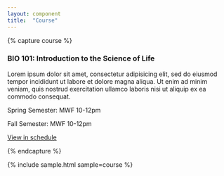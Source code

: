 ```yaml
---
layout: component
title:  "Course"
---
```


{% capture course %}
<div class="course">
  <div class="open">
    <a class="icon-open"></a>
  </div>
  <h3>BIO 101: Introduction to the Science of Life</h3>
  <p class="description">Lorem ipsum dolor sit amet, consectetur adipisicing elit, sed do eiusmod tempor incididunt ut labore et dolore magna aliqua. Ut enim ad minim veniam, quis nostrud exercitation ullamco laboris nisi ut aliquip ex ea commodo consequat.</p>
  <p class="hours">Spring Semester: MWF 10-12pm</p>
  <p class="hours">Fall Semester: MWF 10-12pm</p>
  <p><a href="csumb.edu">View in schedule</a></p>
</div>
{% endcapture %}

{% include sample.html sample=course %}
